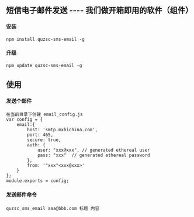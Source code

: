 
## 短信电子邮件发送 ---- 我们做开箱即用的软件（组件）

#### 安装

    npm install quzsc-sms-email -g

#### 升级

    npm update quzsc-sms-email -g
        
## 使用
#### 发送个邮件

    在当前目录下创建 email_config.js    
    var config = {
        email:{
            host: 'smtp.mxhichina.com',
            port: 465,
            secure: true,
            auth: {
                user: "xxx@xxx", // generated ethereal user
                pass: "xxx"  // generated ethereal password
            },
            from: '"xxx"<xxx@xxx>'
        }
    };      
    module.exports = config;

#### 发送邮件命令

    quzsc_sms_email aaa@bbb.com 标题 内容
    

    
    

        